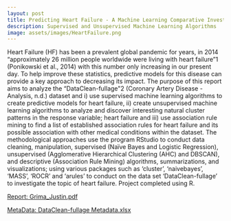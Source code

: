 ```yaml
---
layout: post
title: Predicting Heart Failure - A Machine Learning Comparative Investigation
description: Supervised and Unsupervised Machine Learning Algorithms
image: assets/images/HeartFailure.png
---
```


Heart Failure (HF) has been a prevalent global pandemic for years, in 2014 “approximately 26 million people worldwide were living with heart failure”1 (Ponikowski et al., 2014) with this number only increasing in our present day. To help improve these statistics, predictive models for this disease can provide a key approach to decreasing its impact. The purpose of this report aims to analyze the “DataClean-fullage"2 (Coronary Artery Disease - Analysis, n.d.) dataset and i) use supervised machine learning algorithms to create predictive models for heart failure, ii) create unsupervised machine learning algorithms to analyze and discover interesting natural cluster patterns in the response variable; heart failure and iii) use association rule mining to find a list of established association rules for heart failure and its possible association with other medical conditions within the dataset. The methodological approaches use the program RStudio to conduct data cleaning,  manipulation, supervised (Naïve Bayes and Logistic Regression), unsupervised (Agglomerative Hierarchical Clustering (AHC) and DBSCAN), and descriptive (Association Rule Mining) algorithms, summarizations, and visualizations; using various packages such as ‘cluster’, ‘naivebayes’, ‘MASS’, ‘ROCR’ and ‘arules’ to conduct on the data set ‘DataClean-fullage’ to investigate the topic of heart failure. Project completed using R.

<u> Report: </u>
[Grima_Justin.pdf](https://github.com/JustinGrima/justingrima.github.io/files/10306670/Grima_Justin_Capstone.pdf)

<u> MetaData: </u>
[DataClean-fullage Metadata.xlsx](https://github.com/JustinGrima/justingrima.github.io/files/10306672/DataClean-fullage.Metadata.xlsx)

